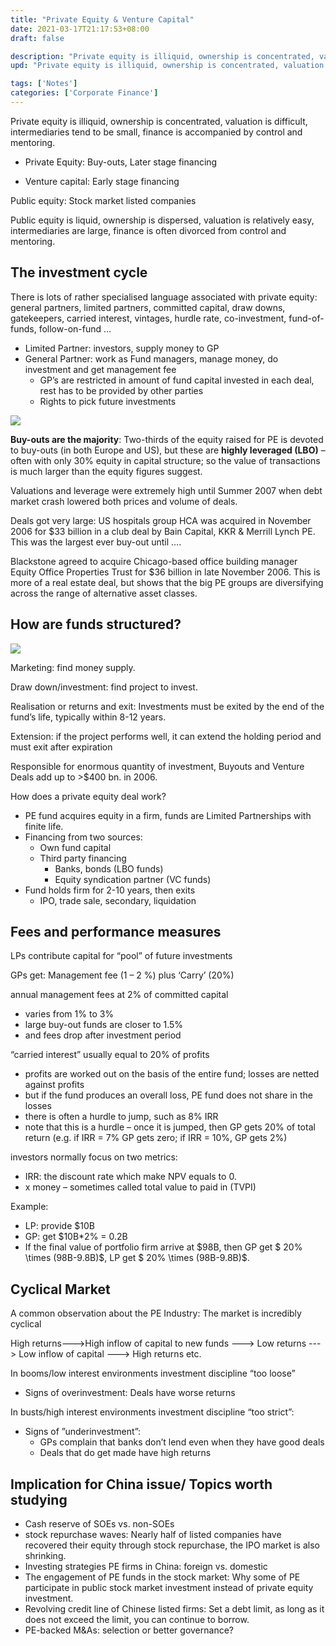 ```yaml
---
title: "Private Equity & Venture Capital"
date: 2021-03-17T21:17:53+08:00
draft: false

description: "Private equity is illiquid, ownership is concentrated, valuation is difficult, intermediaries tend to be small, finance is accompanied by control and mentoring."
upd: "Private equity is illiquid, ownership is concentrated, valuation is difficult, intermediaries tend to be small, finance is accompanied by control and mentoring."

tags: ['Notes']
categories: ['Corporate Finance']
---
```


<!--more-->

Private equity is illiquid, ownership is concentrated, valuation is difficult, intermediaries tend to be small, finance is accompanied by control and mentoring.

- Private Equity: Buy-outs, Later stage financing

- Venture capital: Early stage financing

Public equity: Stock market listed companies

Public equity is liquid, ownership is dispersed, valuation is relatively easy, intermediaries are large, finance is often divorced from control and mentoring. 

## The investment cycle

There is lots of rather specialised language associated with private equity: general partners, limited partners, committed capital, draw downs, gatekeepers, carried interest, vintages, hurdle rate, co-investment, fund-of-funds, follow-on-fund …

- Limited Partner: investors, supply money to GP
- General Partner: work as Fund managers, manage money, do investment and get management fee
    - GP’s are restricted in amount of fund capital invested in each deal, rest has to be provided by other parties 
    - Rights to pick future investments

![](https://cdn.jsdelivr.net/gh/henrywu97/FigBed/Figs/20210318195507.png)

**Buy-outs are the majority**: Two-thirds of the equity raised for PE is devoted to buy-outs (in both Europe and US), but these are **highly leveraged (LBO)** – often with only 30% equity in capital structure; so the value of transactions is much larger than the equity figures suggest.

Valuations and leverage were extremely high until Summer 2007 when debt market crash lowered both prices and volume of deals.

Deals got very large: US hospitals group HCA was acquired in November 2006 for \$33 billion in a club deal by Bain Capital, KKR & Merrill Lynch PE. This was the largest ever buy-out until ….

Blackstone agreed to acquire Chicago-based office building manager Equity Office Properties Trust for $36 billion in late November 2006. This is more of a real estate deal, but shows that the big PE groups are diversifying across the range of alternative asset classes.

## How are funds structured?

![](https://cdn.jsdelivr.net/gh/henrywu97/FigBed/Figs/20210318201259.png)

Marketing: find money supply. 

Draw down/investment: find project to invest.

Realisation or returns and exit: Investments must be exited by the end of the fund’s life, typically within 8-12 years.

Extension: if the project performs well, it can extend the holding period and must exit after expiration

Responsible for enormous quantity of investment, Buyouts and Venture Deals add up to >$400 bn. in 2006.

How does a private equity deal work?

- PE fund acquires equity in a firm, funds are Limited Partnerships with finite life.
- Financing from two sources: 
    - Own fund capital
    - Third party financing
        - Banks, bonds (LBO funds)
        - Equity syndication partner (VC funds) 
- Fund holds firm for 2-10 years, then exits
    - IPO, trade sale, secondary, liquidation

## Fees and performance measures

LPs contribute capital for “pool” of future investments

GPs get: Management fee (1 – 2 %) plus ‘Carry’ (20%)

annual management fees at 2% of committed capital

- varies from 1% to 3%
- large buy-out funds are closer to 1.5%
- and fees drop after investment period

“carried interest” usually equal to 20% of profits

- profits are worked out on the basis of the entire fund; losses are netted against profits
- but if the fund produces an overall loss, PE fund does not share in the losses
- there is often a hurdle to jump, such as 8% IRR
- note that this is a hurdle – once it is jumped, then GP gets 20% of total return (e.g. if IRR = 7% GP gets zero; if IRR = 10%, GP gets 2%) 

investors normally focus on two metrics:

- IRR: the discount rate which make NPV equals to 0.
- x money – sometimes called total value to paid in (TVPI)

Example:

- LP: provide \$10B
- GP: get \$10B*2% = 0.2B
- If the final value of portfolio firm arrive at \$98B, then GP get $ 20\% \times (98B-9.8B)$, LP get $ 20\% \times (98B-9.8B)$.

## Cyclical Market

A common observation about the PE Industry: The market is incredibly cyclical

High returns--->High inflow of capital to new funds ---> Low returns ---> Low inflow of capital ---> High returns etc.

In booms/low interest environments investment discipline “too loose”

- Signs of overinvestment: Deals have worse returns

In busts/high interest environments investment discipline “too strict”:

- Signs of ”underinvestment”:
    - GPs complain that banks don’t lend even when they have good deals
    - Deals that do get made have high returns

## Implication for China issue/ Topics worth studying

- Cash reserve of SOEs vs. non-SOEs
- stock repurchase waves: Nearly half of listed companies have recovered their equity through stock repurchase, the IPO market is also shrinking.
- Investing strategies PE firms in China: foreign vs. domestic
- The engagement of PE funds in the stock market: Why some of PE participate in public stock market investment instead of private equity investment.
- Revolving credit line of Chinese listed firms: Set a debt limit, as long as it does not exceed the limit, you can continue to borrow.
- PE-backed M&As: selection or better governance?